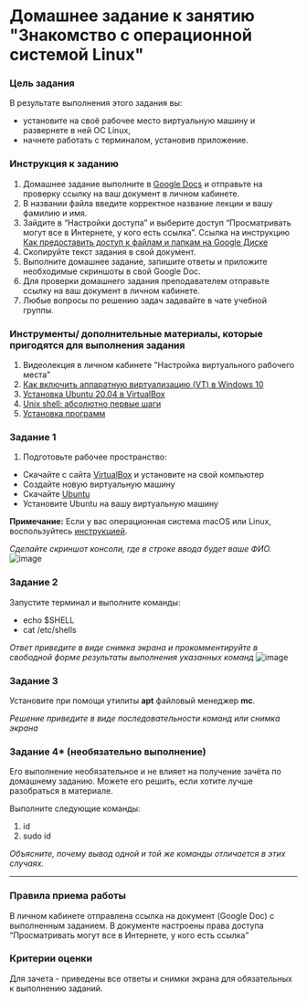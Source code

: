 # Домашнее задание к занятию "Знакомство с операционной системой Linux"


### Цель задания

В результате выполнения этого задания вы:
- установите на своё рабочее место виртуальную машину и развернете в ней ОС Linux,
- начнете работать с терминалом, установив приложение.

### Инструкция к заданию

1. Домашнее задание выполните в [Google Docs](https://docs.google.com/) и отправьте на проверку ссылку на ваш документ в личном кабинете.
2. В названии файла введите корректное название лекции и вашу фамилию и имя.
3. Зайдите в “Настройки доступа” и выберите доступ “Просматривать могут все в Интернете, у кого есть ссылка”. Ссылка на инструкцию [Как предоставить доступ к файлам и папкам на Google Диске](https://support.google.com/docs/answer/2494822?hl=ru&co=GENIE.Platform%3DDesktop)
4. Скопируйте текст задания в свой документ.
5. Выполните домашнее задание, запишите ответы и приложите необходимые скриншоты в свой Google Doc.
6. Для проверки домашнего задания преподавателем отправьте ссылку на ваш документ в личном кабинете.
7. Любые вопросы по решению задач задавайте в чате учебной группы.



### Инструменты/ дополнительные материалы, которые пригодятся для выполнения задания

1. Видеолекция в личном кабинете "Настройка виртуального рабочего места"
2. [Как включить аппаратную виртуализацию (VT) в Windows 10](https://support.bluestacks.com/hc/ru/articles/360058102252-%D0%9A%D0%B0%D0%BA-%D0%B2%D0%BA%D0%BB%D1%8E%D1%87%D0%B8%D1%82%D1%8C-%D0%B0%D0%BF%D0%BF%D0%B0%D1%80%D0%B0%D1%82%D0%BD%D1%83%D1%8E-%D0%B2%D0%B8%D1%80%D1%82%D1%83%D0%B0%D0%BB%D0%B8%D0%B7%D0%B0%D1%86%D0%B8%D1%8E-VT-%D0%B2-Windows-10-%D0%B4%D0%BB%D1%8F-BlueStacks-5)
3. [Установка Ubuntu 20.04 в VirtualBox](https://ithowto.ru/ustanovka-ubuntu-2004-virtualbox.html)
4. [Unix shell: абсолютно первые шаги](https://habr.com/ru/post/267825/)
5. [Установка программ](https://help.ubuntu.ru/wiki/%D1%83%D1%81%D1%82%D0%B0%D0%BD%D0%BE%D0%B2%D0%BA%D0%B0_%D0%BF%D1%80%D0%BE%D0%B3%D1%80%D0%B0%D0%BC%D0%BC)



### Задание 1

1. Подготовьте рабочее пространство:

- Скачайте с сайта [VirtualBox](https://www.virtualbox.org/) и установите на свой компьютер
- Создайте новую виртуальную машину
- Скачайте [Ubuntu](https://ubuntu.com/download/desktop)
- Установите Ubuntu на вашу виртуальную машину

**Примечание:** Если у вас операционная система macOS или Linux, воспользуйтесь [инструкцией](macOs-instr.md).

*Сделайте скриншот консоли, где в строке ввода будет ваше ФИО.*
![image](https://github.com/user-attachments/assets/60bfffd5-9acc-4858-8598-4b5158fcf981)



### Задание 2

Запустите терминал и выполните команды:

- echo $SHELL
- cat /etc/shells

*Ответ приведите в виде снимка экрана и прокомментируйте в свободной форме результаты выполнения указанных команд*
![image](https://github.com/user-attachments/assets/c45311de-dc89-4b56-8868-cccb63e01e4a)



### Задание 3

Установите при помощи утилиты **apt** файловый менеджер **mc**. 

*Решение приведите в виде последовательности команд или снимка экрана*


### Задание 4* (необязательно выполнение)
Его выполнение необязательное и не влияет на получение зачёта по домашнему заданию. Можете его решить, если хотите лучше разобраться в материале.

Выполните следующие команды:

1. id
2. sudo id

*Объясните, почему вывод одной и той же команды отличается в этих случаях.*

------

### 

### Правила приема работы

В личном кабинете отправлена ссылка на документ (Google Doc) с выполненным заданием.
В документе настроены права доступа “Просматривать могут все в Интернете, у кого есть ссылка”

### 

### Критерии оценки

Для зачета - приведены все ответы и снимки экрана для обязательных к выполнению заданий.
